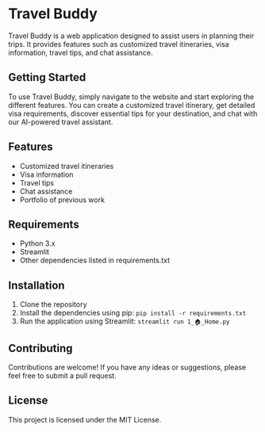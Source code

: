 # Travel Buddy

Travel Buddy is a web application designed to assist users in planning their trips. It provides features such as customized travel itineraries, visa information, travel tips, and chat assistance.

## Getting Started

To use Travel Buddy, simply navigate to the website and start exploring the different features. You can create a customized travel itinerary, get detailed visa requirements, discover essential tips for your destination, and chat with our AI-powered travel assistant.

## Features

* Customized travel itineraries
* Visa information
* Travel tips
* Chat assistance
* Portfolio of previous work

## Requirements

* Python 3.x
* Streamlit
* Other dependencies listed in requirements.txt

## Installation

1. Clone the repository
2. Install the dependencies using pip: `pip install -r requirements.txt`
3. Run the application using Streamlit: `streamlit run 1_🏠_Home.py`

## Contributing

Contributions are welcome! If you have any ideas or suggestions, please feel free to submit a pull request.

## License

This project is licensed under the MIT License.
